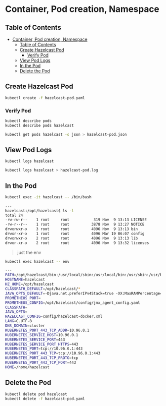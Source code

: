 
# Container, Pod creation, Namespace

## Table of Contents

- [Container, Pod creation, Namespace](#container-pod-creation-namespace)
  - [Table of Contents](#table-of-contents)
  - [Create Hazelcast Pod](#create-hazelcast-pod)
    - [Verify Pod](#verify-pod)
  - [View Pod Logs](#view-pod-logs)
  - [In the Pod](#in-the-pod)
  - [Delete the Pod](#delete-the-pod)


## Create Hazelcast Pod

```bash
kubectl create -f hazelcast-pod.yaml
```

### Verify Pod

```bash
kubectl describe pods 
kubectl describe pods hazelcast

kubectl get pods hazelcast -o json > hazelcast-pod.json
```

## View Pod Logs

```bash
kubectl logs hazelcast

kubectl logs hazelcast > hazelcast-pod.log
```

## In the Pod

```bash
kubectl exec -it hazelcast -- /bin/bash

---
hazelcast:/opt/hazelcast$ ls -l
total 24
-rw-rw-r--    1 root     root           319 Nov  9 13:13 LICENSE
-rw-r--r--    1 root     root          3878 Nov  9 13:27 NOTICE
drwxrwxr-x    3 root     root          4096 Nov  9 13:13 bin
drwxr-xr-x    1 root     root          4096 Mar 19 06:07 config
drwxrwxr-x    2 root     root          4096 Nov  9 13:13 lib
drwxr-xr-x    2 root     root          4096 Nov  9 13:32 licenses
```

> just the env

```bash
kubectl exec hazelcast -- env

---
PATH=/opt/hazelcast/bin:/usr/local/sbin:/usr/local/bin:/usr/sbin:/usr/bin:/sbin:/bin
HOSTNAME=hazelcast
HZ_HOME=/opt/hazelcast
CLASSPATH_DEFAULT=/opt/hazelcast/*
JAVA_OPTS_DEFAULT=-Djava.net.preferIPv4Stack=true -XX:MaxRAMPercentage=80.0 -XX:MaxGCPauseMillis=5
PROMETHEUS_PORT=
PROMETHEUS_CONFIG=/opt/hazelcast/config/jmx_agent_config.yaml
CLASSPATH=
JAVA_OPTS=
HAZELCAST_CONFIG=config/hazelcast-docker.xml
LANG=C.UTF-8
DNS_DOMAIN=cluster
KUBERNETES_PORT_443_TCP_ADDR=10.96.0.1
KUBERNETES_SERVICE_HOST=10.96.0.1
KUBERNETES_SERVICE_PORT=443
KUBERNETES_SERVICE_PORT_HTTPS=443
KUBERNETES_PORT=tcp://10.96.0.1:443
KUBERNETES_PORT_443_TCP=tcp://10.96.0.1:443
KUBERNETES_PORT_443_TCP_PROTO=tcp
KUBERNETES_PORT_443_TCP_PORT=443
HOME=/home/hazelcast
```

## Delete the Pod

```bash
kubectl delete pod hazelcast
kubectl delete -f hazelcast-pod.yaml
```
